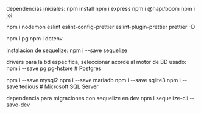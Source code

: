dependencias iniciales:
npm install
npm i express
npm i @hapi/boom
npm i joi

npm i nodemon eslint eslint-config-prettier eslint-plugin-prettier prettier -D

npm i pg
npm i dotenv

instalacion de sequelize:
npm i --save sequelize

drivers para la bd especifica, seleccionar acorde al motor de BD usado:
npm i --save pg pg-hstore # Postgres

npm i --save mysql2
npm i --save mariadb
npm i --save sqlite3
npm i --save tedious # Microsoft SQL Server

dependencia para migraciones con sequelize en dev
npm i sequelize-cli --save-dev
